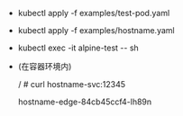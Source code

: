 - kubectl apply -f examples/test-pod.yaml

- kubectl apply -f examples/hostname.yaml

- kubectl exec -it alpine-test -- sh
  
- (在容器环境内)
  
  / # curl hostname-svc:12345

  hostname-edge-84cb45ccf4-lh89n
